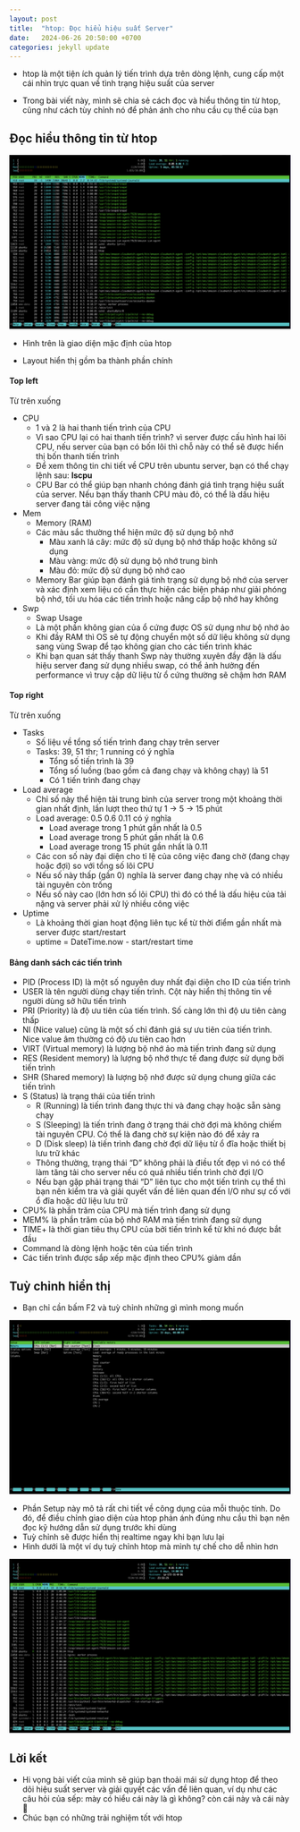 ```yaml
---
layout: post
title:  "htop: Đọc hiểu hiệu suất Server"
date:   2024-06-26 20:50:00 +0700
categories: jekyll update
---
```

- htop là một tiện ích quản lý tiến trình dựa trên dòng lệnh, cung cấp một cái nhìn trực quan về tình trạng hiệu suất của server

- Trong bài viết này, mình sẽ chia sẻ cách đọc và hiểu thông tin từ htop, cũng như cách tùy chỉnh nó để phản ánh cho nhu cầu cụ thể của bạn

## Đọc hiểu thông tin từ htop

![image-01](/assets/images/2024-06-26-read-and-understand-htop/image-01.png)

- Hình trên là giao diện mặc định của htop

- Layout hiển thị gồm ba thành phần chính

#### Top left

Từ trên xuống
- CPU
  - 1 và 2 là hai thanh tiến trình của CPU
  - Vì sao CPU lại có hai thanh tiến trình? vì server được cấu hình hai lõi CPU, nếu server của bạn có bốn lõi thì chỗ này có thể sẽ được hiển thị bốn thanh tiến trình
  - Để xem thông tin chi tiết về CPU trên ubuntu server, bạn có thể chạy lệnh sau: **lscpu**
  - CPU Bar có thể giúp bạn nhanh chóng đánh giá tình trạng hiệu suất của server. Nếu bạn thấy thanh CPU màu đỏ, có thể là dấu hiệu server đang tải công việc nặng
- Mem
  - Memory (RAM)
  - Các màu sắc thường thể hiện mức độ sử dụng bộ nhớ
    - Màu xanh lá cây: mức độ sử dụng bộ nhớ thấp hoặc không sử dụng
    - Màu vàng: mức độ sử dụng bộ nhớ trung bình
    - Màu đỏ: mức độ sử dụng bộ nhớ cao
  - Memory Bar giúp bạn đánh giá tình trạng sử dụng bộ nhớ của server và xác định xem liệu có cần thực hiện các biện pháp như giải phóng bộ nhớ, tối ưu hóa các tiến trình hoặc nâng cấp bộ nhớ hay không
- Swp
  - Swap Usage
  - Là một phần không gian của ổ cứng được OS sử dụng như bộ nhớ ảo
  - Khi đầy RAM thì OS sẽ tự động chuyển một số dữ liệu không sử dụng sang vùng Swap để tạo không gian cho các tiến trình khác
  - Khi bạn quan sát thấy thanh Swp này thường xuyên đầy đặn là dấu hiệu server đang sử dụng nhiều swap, có thể ảnh hưởng đến performance vì truy cập dữ liệu từ ổ cứng thường sẽ chậm hơn RAM

#### Top right

Từ trên xuống
- Tasks
  - Số liệu về tổng số tiến trình đang chạy trên server
  - Tasks: 39, 51 thr; 1 running có ý nghĩa
    - Tổng số tiến trình là 39
    - Tổng số luồng (bao gồm cả đang chạy và không chạy) là 51
    - Có 1 tiến trình đang chạy
- Load average
  - Chỉ số này thể hiện tải trung bình của server trong một khoảng thời gian nhất định, lần lượt theo thứ tự 1 -> 5 -> 15 phút
  - Load average: 0.5 0.6 0.11 có ý nghĩa
    - Load average trong 1 phút gần nhất là 0.5
    - Load average trong 5 phút gần nhất là 0.6
    - Load average trong 15 phút gần nhất là 0.11
  - Các con số này đại diện cho tỉ lệ của công việc đang chờ (đang chạy hoặc đợi) so với tổng số lõi CPU
  - Nếu số này thấp (gần 0) nghĩa là server đang chạy nhẹ và có nhiều tài nguyên còn trống
  - Nếu số này cao (lớn hơn số lõi CPU) thì đó có thể là dấu hiệu của tải nặng và server phải xử lý nhiều công việc
- Uptime
  - Là khoảng thời gian hoạt động liên tục kể từ thời điểm gần nhất mà server được start/restart
  - uptime = DateTime.now - start/restart time

#### Bảng danh sách các tiến trình

- PID (Process ID) là một số nguyên duy nhất đại diện cho ID của tiến trình
- USER là tên người dùng chạy tiến trình. Cột này hiển thị thông tin về người dùng sở hữu tiến trình
- PRI (Priority) là độ ưu tiên của tiến trình. Số càng lớn thì độ ưu tiên càng thấp
- NI (Nice value) cũng là một số chỉ đánh giá sự ưu tiên của tiến trình. Nice value âm thường có độ ưu tiên cao hơn
- VIRT (Virtual memory) là lượng bộ nhớ ảo mà tiến trình đang sử dụng
- RES (Resident memory) là lượng bộ nhớ thực tế đang được sử dụng bởi tiến trình
- SHR (Shared memory) là lượng bộ nhớ được sử dụng chung giữa các tiến trình
- S (Status) là trạng thái của tiến trình
  - R (Running) là tiến trình đang thực thi và đang chạy hoặc sẵn sàng chạy
  - S (Sleeping) là tiến trình đang ở trạng thái chờ đợi mà không chiếm tài nguyên CPU. Có thể là đang chờ sự kiện nào đó để xảy ra
  - D (Disk sleep) là tiến trình đang chờ đợi dữ liệu từ ổ đĩa hoặc thiết bị lưu trữ khác
  - Thông thường, trạng thái “D” không phải là điều tốt đẹp vì nó có thể làm tăng tải cho server nếu có quá nhiều tiến trình chờ đợi I/O
  - Nếu bạn gặp phải trạng thái “D” liên tục cho một tiến trình cụ thể thì bạn nên kiểm tra và giải quyết vấn đề liên quan đến I/O như sự cố với ổ đĩa hoặc dữ liệu lưu trữ
- CPU% là phần trăm của CPU mà tiến trình đang sử dụng
- MEM% là phần trăm của bộ nhớ RAM mà tiến trình đang sử dụng
- TIME+ là thời gian tiêu thụ CPU của bởi tiến trình kể từ khi nó được bắt đầu
- Command là dòng lệnh hoặc tên của tiến trình
- Các tiến trình được sắp xếp mặc định theo CPU% giảm dần

## Tuỳ chỉnh hiển thị

- Bạn chỉ cần bấm F2 và tuỳ chỉnh những gì mình mong muốn

![image-02](/assets/images/2024-06-26-read-and-understand-htop/image-02.png)

- Phần Setup này mô tả rất chi tiết về công dụng của mỗi thuộc tính. Do đó, để điều chỉnh giao diện của htop phản ánh đúng nhu cầu thì bạn nên đọc kỹ hướng dẫn sử dụng trước khi dùng
- Tuỳ chỉnh sẽ được hiển thị realtime ngay khi bạn lưu lại
- Hình dưới là một ví dụ tuỳ chỉnh htop mà mình tự chế cho dễ nhìn hơn

![image-03](/assets/images/2024-06-26-read-and-understand-htop/image-03.png)

## Lời kết

- Hi vọng bài viết của mình sẽ giúp bạn thoải mái sử dụng htop để theo dõi hiệu suất server và giải quyết các vấn đề liên quan, ví dụ như các câu hỏi của sếp: mày có hiểu cái này là gì không? còn cái này và cái này 🤣
- Chúc bạn có những trải nghiệm tốt với htop
